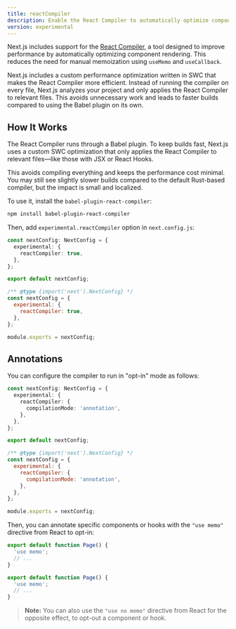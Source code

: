 ```yaml
---
title: reactCompiler
description: Enable the React Compiler to automatically optimize component rendering.
version: experimental
---
```


Next.js includes support for the [React Compiler](https://react.dev/learn/react-compiler), a tool designed to improve performance by automatically optimizing component rendering. This reduces the need for manual memoization using `useMemo` and `useCallback`.

Next.js includes a custom performance optimization written in SWC that makes the React Compiler more efficient. Instead of running the compiler on every file, Next.js analyzes your project and only applies the React Compiler to relevant files. This avoids unnecessary work and leads to faster builds compared to using the Babel plugin on its own.

## How It Works

The React Compiler runs through a Babel plugin. To keep builds fast, Next.js uses a custom SWC optimization that only applies the React Compiler to relevant files—like those with JSX or React Hooks.

This avoids compiling everything and keeps the performance cost minimal. You may still see slightly slower builds compared to the default Rust-based compiler, but the impact is small and localized.

To use it, install the `babel-plugin-react-compiler`:

```bash filename="Terminal"
npm install babel-plugin-react-compiler
```

Then, add `experimental.reactCompiler` option in `next.config.js`:

```ts filename="next.config.ts" switcher
const nextConfig: NextConfig = {
  experimental: {
    reactCompiler: true,
  },
};

export default nextConfig;
```

```js filename="next.config.js" switcher
/** @type {import('next').NextConfig} */
const nextConfig = {
  experimental: {
    reactCompiler: true,
  },
};

module.exports = nextConfig;
```

## Annotations

You can configure the compiler to run in "opt-in" mode as follows:

```ts filename="next.config.ts" switcher
const nextConfig: NextConfig = {
  experimental: {
    reactCompiler: {
      compilationMode: 'annotation',
    },
  },
};

export default nextConfig;
```

```js filename="next.config.js" switcher
/** @type {import('next').NextConfig} */
const nextConfig = {
  experimental: {
    reactCompiler: {
      compilationMode: 'annotation',
    },
  },
};

module.exports = nextConfig;
```

Then, you can annotate specific components or hooks with the `"use memo"` directive from React to opt-in:

```ts filename="app/page.tsx" switcher
export default function Page() {
  'use memo';
  // ...
}
```

```js filename="app/page.js" switcher
export default function Page() {
  'use memo';
  // ...
}
```

> **Note:** You can also use the `"use no memo"` directive from React for the opposite effect, to opt-out a component or hook.
